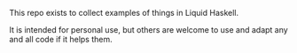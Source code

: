 This repo exists to collect examples of things in Liquid Haskell.

It is intended for personal use, but others are welcome to use and adapt any and
all code if it helps them.
